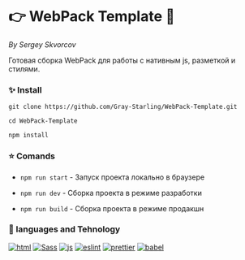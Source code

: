 # 👉 WebPack Template 💼

_By Sergey Skvorcov_

Готовая сборка WebPack для работы с нативным js, разметкой и стилями.

### ✨ Install

`git clone https://github.com/Gray-Starling/WebPack-Template.git`

`cd WebPack-Template`

`npm install`

### ⭐ Comands

- `npm run start` - Запуск проекта локально в браузере

- `npm run dev` - Сборка проекта в режиме разработки

- `npm run build` - Сборка проекта в режиме продакшн

### 🔶 languages and Tehnology

<a href="https://developer.mozilla.org/ru/docs/Web/HTML" target=_blank>![html](https://img.shields.io/badge/html-fff?style=for-the-badge&logo=html5)</a>
<a href="https://sass-scss.ru/" target=_blank>![Sass](https://img.shields.io/badge/sass-fff?style=for-the-badge&logo=sass)</a>
<a href="https://developer.mozilla.org/ru/docs/Web/JavaScript" target=_blank>![js](https://img.shields.io/badge/JavaScript-fff?style=for-the-badge&logo=javascript)</a>
<a href="https://eslint.org/" target=_blank>![eslint](https://img.shields.io/badge/Eslint-fff?style=for-the-badge&logo=eslint)</a>
<a href="https://prettier.io/" target=_blank>![prettier](https://img.shields.io/badge/prettier-fff?style=for-the-badge&logo=prettier)</a>
<a href="https://babeljs.io/" target=_blank>![babel](https://img.shields.io/badge/babel-fff?style=for-the-badge&logo=babel)</a>
